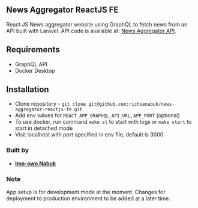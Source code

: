 ## News Aggregator ReactJS FE

React JS News aggregator website using GraphQL to fetch news from an API built with Laravel. API code is available at: [News Aggregator API](https://github.com/richienabuk/news-aggregator-api).

## Requirements
- GraphQL API
- Docker Desktop

## Installation
- Clone repository - `git clone git@github.com:richienabuk/news-aggregator-reactjs-fe.git`
- Add env values for `REACT_APP_GRAPHQL_API_URL`, `APP_PORT` (optional)
- To use docker, run command `make sl` to start with logs or `make start` to start in detached mode
- Visit localhost with port specified in env file, default is 3000

### Built by
- **[Imo-owo Nabuk](https://github.com/richienabuk)**

### Note
App setup is for development mode at the moment. Changes for deployment to production environment to be added at a later time.
